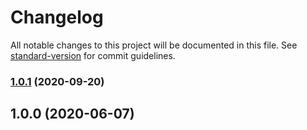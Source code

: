 # Changelog

All notable changes to this project will be documented in this file. See [standard-version](https://github.com/conventional-changelog/standard-version) for commit guidelines.

### [1.0.1](https://github.com/p6m7g8/p6df-scala/compare/v1.0.0...v1.0.1) (2020-09-20)

## 1.0.0 (2020-06-07)
